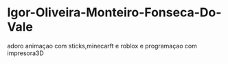# Igor-Oliveira-Monteiro-Fonseca-Do-Vale
adoro animaçao com sticks,minecarft e roblox e programaçao com impresora3D
